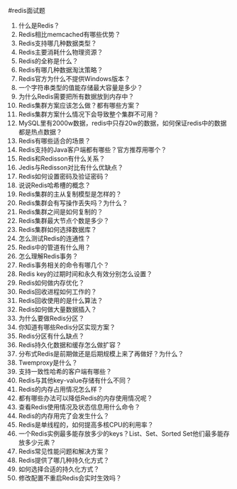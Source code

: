 #redis面试题

1. 什么是Redis？
2. Redis相比memcached有哪些优势？
3. Redis支持哪几种数据类型？
4. Redis主要消耗什么物理资源？
5. Redis的全称是什么？
6. Redis有哪几种数据淘汰策略？
7. Redis官方为什么不提供Windows版本？
8. 一个字符串类型的值能存储最大容量是多少？
9. 为什么Redis需要把所有数据放到内存中？
10. Redis集群方案应该怎么做？都有哪些方案？
11. Redis集群方案什么情况下会导致整个集群不可用？
12. MySQL里有2000w数据，redis中只存20w的数据，如何保证redis中的数据都是热点数据？
13. Redis有哪些适合的场景？
14. Redis支持的Java客户端都有哪些？官方推荐用哪个？
15. Redis和Redisson有什么关系？
16. Jedis与Redisson对比有什么优缺点？
17. Redis如何设置密码及验证密码？
18. 说说Redis哈希槽的概念？
19. Redis集群的主从复制模型是怎样的？
20. Redis集群会有写操作丢失吗？为什么？
21. Redis集群之间是如何复制的？
22. Redis集群最大节点个数是多少？
23. Redis集群如何选择数据库？
24. 怎么测试Redis的连通性？
25. Redis中的管道有什么用？
26. 怎么理解Redis事务？
27. Redis事务相关的命令有哪几个？
28. Redis key的过期时间和永久有效分别怎么设置？
29. Redis如何做内存优化？
30. Redis回收进程如何工作的？
31. Redis回收使用的是什么算法？
32. Redis如何做大量数据插入？
33. 为什么要做Redis分区？
34. 你知道有哪些Redis分区实现方案？
35. Redis分区有什么缺点？
36. Redis持久化数据和缓存怎么做扩容？
37. 分布式Redis是前期做还是后期规模上来了再做好？为什么？
38. Twemproxy是什么？
39. 支持一致性哈希的客户端有哪些？
40. Redis与其他key-value存储有什么不同？
41. Redis的内存占用情况怎么样？
42. 都有哪些办法可以降低Redis的内存使用情况呢？
43. 查看Redis使用情况及状态信息用什么命令？
44. Redis的内存用完了会发生什么？
45. Redis是单线程的，如何提高多核CPU的利用率？
46. 一个Redis实例最多能存放多少的keys？List、Set、Sorted Set他们最多能存放多少元素？
47. Redis常见性能问题和解决方案？
48. Redis提供了哪几种持久化方式？
49. 如何选择合适的持久化方式？
50. 修改配置不重启Redis会实时生效吗？